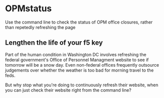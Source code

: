 # OPMstatus
Use the command line to check the status of OPM office closures, rather than repetedly refreshing the page

## Lengthen the life of your f5 key 
Part of the human condition in Washington DC involves refreshing the federal government's Office of Personnel Managment website to see if tomorrow will be a snow day. Even non-federal offices frequently outsource judgements over whether the weather is too bad for morning travel to the feds. 

But why stop what you're doing to continuously refresh their website, when you can just check their website right from the command line?  

